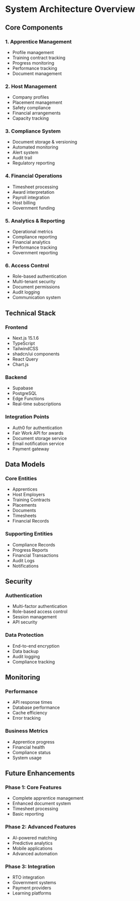 # System Architecture Overview

## Core Components

### 1. Apprentice Management
- Profile management
- Training contract tracking
- Progress monitoring
- Performance tracking
- Document management

### 2. Host Management
- Company profiles
- Placement management
- Safety compliance
- Financial arrangements
- Capacity tracking

### 3. Compliance System
- Document storage & versioning
- Automated monitoring
- Alert system
- Audit trail
- Regulatory reporting

### 4. Financial Operations
- Timesheet processing
- Award interpretation
- Payroll integration
- Host billing
- Government funding

### 5. Analytics & Reporting
- Operational metrics
- Compliance reporting
- Financial analytics
- Performance tracking
- Government reporting

### 6. Access Control
- Role-based authentication
- Multi-tenant security
- Document permissions
- Audit logging
- Communication system

## Technical Stack

### Frontend
- Next.js 15.1.6
- TypeScript
- TailwindCSS
- shadcn/ui components
- React Query
- Chart.js

### Backend
- Supabase
- PostgreSQL
- Edge Functions
- Real-time subscriptions

### Integration Points
- Auth0 for authentication
- Fair Work API for awards
- Document storage service
- Email notification service
- Payment gateway

## Data Models

### Core Entities
- Apprentices
- Host Employers
- Training Contracts
- Placements
- Documents
- Timesheets
- Financial Records

### Supporting Entities
- Compliance Records
- Progress Reports
- Financial Transactions
- Audit Logs
- Notifications

## Security

### Authentication
- Multi-factor authentication
- Role-based access control
- Session management
- API security

### Data Protection
- End-to-end encryption
- Data backup
- Audit logging
- Compliance tracking

## Monitoring

### Performance
- API response times
- Database performance
- Cache efficiency
- Error tracking

### Business Metrics
- Apprentice progress
- Financial health
- Compliance status
- System usage

## Future Enhancements

### Phase 1: Core Features
- Complete apprentice management
- Enhanced document system
- Timesheet processing
- Basic reporting

### Phase 2: Advanced Features
- AI-powered matching
- Predictive analytics
- Mobile applications
- Advanced automation

### Phase 3: Integration
- RTO integration
- Government systems
- Payment providers
- Learning platforms

